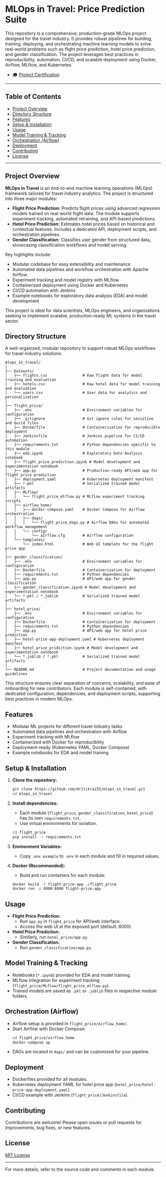 # MLOps in Travel: Price Prediction Suite

This repository is a comprehensive, production-grade MLOps project designed for the travel industry. It provides robust pipelines for building, training, deploying, and orchestrating machine learning models to solve real-world problems such as flight price prediction, hotel price prediction, and gender classification. The project leverages best practices in reproducibility, automation, CI/CD, and scalable deployment using Docker, Airflow, MLflow, and Kubernetes.

- 🎓 [Project Certification](https://verified.sertifier.com/en/verify/56636902748863/)

---

## Table of Contents
- [Project Overview](#project-overview)
- [Directory Structure](#directory-structure)
- [Features](#features)
- [Setup & Installation](#setup--installation)
- [Usage](#usage)
- [Model Training & Tracking](#model-training--tracking)
- [Orchestration (Airflow)](#orchestration-airflow)
- [Deployment](#deployment)
- [Contributing](#contributing)
- [License](#license)

---

## Project Overview

**MLOps in Travel** is an end-to-end machine learning operations (MLOps) framework tailored for travel industry analytics. The project is structured into three major modules:

- **Flight Price Prediction:** Predicts flight prices using advanced regression models trained on real-world flight data. The module supports experiment tracking, automated retraining, and API-based predictions.
- **Hotel Price Prediction:** Estimates hotel prices based on historical and contextual features. Includes a dedicated API, deployment scripts, and orchestration pipelines.
- **Gender Classification:** Classifies user gender from structured data, showcasing classification workflows and model serving.

Key highlights include:
- Modular codebase for easy extensibility and maintenance
- Automated data pipelines and workflow orchestration with Apache Airflow
- Experiment tracking and model registry with MLflow
- Containerized deployment using Docker and Kubernetes
- CI/CD automation with Jenkins
- Example notebooks for exploratory data analysis (EDA) and model development

This project is ideal for data scientists, MLOps engineers, and organizations seeking to implement scalable, production-ready ML systems in the travel sector.

## Directory Structure

A well-organized, modular repository to support robust MLOps workflows for travel industry solutions:

```text
mlops_in_travel/
│
├── Datasets/
│   ├── flights.csv                # Raw flight data for model training and evaluation
│   ├── hotels.csv                 # Raw hotel data for model training and evaluation
│   └── users.csv                  # User data for analytics and personalization
│
├── flight_price/
│   ├── .env                       # Environment variables for configuration
│   ├── .gitignore                 # Git ignore rules for sensitive and build files
│   ├── Dockerfile                 # Containerization for reproducible deployment
│   ├── Jenkinsfile                # Jenkins pipeline for CI/CD automation
│   ├── requirements.txt           # Python dependencies specific to this module
│   ├── eda.ipynb                  # Exploratory Data Analysis notebook
│   ├── flight_price_prediction.ipynb # Model development and experimentation notebook
│   ├── app.py                     # Production-ready API/web app for flight price prediction
│   ├── deployment.yaml            # Kubernetes deployment manifest
│   ├── *.pkl                      # Serialized trained model artifacts
│   ├── MLflow/
│   │   └── flight_price_mlflow.py # MLflow experiment tracking scripts
│   ├── airflow_home/
│   │   ├── docker-compose.yaml    # Docker Compose for Airflow orchestration
│   │   ├── dags/
│   │   │   └── flight_price_dags.py # Airflow DAGs for automated workflow management
│   │   └── config/
│   │       └── airflow.cfg        # Airflow configuration
│   └── templates/
│       └── index.html             # Web UI template for the flight price app
│
├── gender_classification/
│   ├── .env                       # Environment variables for configuration
│   ├── Dockerfile                 # Containerization for deployment
│   ├── requirements.txt           # Python dependencies
│   ├── app.py                     # API/web app for gender classification
│   ├── gender_classification.ipynb # Model development and experimentation notebook
│   └── *.pkl / *.joblib           # Serialized trained model artifacts
│
├── hotel_price/
│   ├── .env                       # Environment variables for configuration
│   ├── Dockerfile                 # Containerization for deployment
│   ├── requirements.txt           # Python dependencies
│   ├── app.py                     # API/web app for hotel price prediction
│   ├── hotel-price-app-deployment.yaml # Kubernetes deployment manifest
│   ├── hotel_price_pridiction.ipynb # Model development and experimentation notebook
│   └── *.joblib / *.pkl           # Serialized trained model artifacts
│
└── README.md                      # Project documentation and usage guidelines
```

This structure ensures clear separation of concerns, scalability, and ease of onboarding for new contributors. Each module is self-contained, with dedicated configuration, dependencies, and deployment scripts, supporting best practices in modern MLOps.

## Features
- Modular ML projects for different travel industry tasks
- Automated data pipelines and orchestration with Airflow
- Experiment tracking with MLflow
- Containerized with Docker for reproducibility
- Deployment-ready (Kubernetes YAML, Docker Compose)
- Example notebooks for EDA and model training

## Setup & Installation
1. **Clone the repository:**
   ```bash
   git clone https://github.com/Hritikrai55/mlops_in_travel.git
   cd mlops_in_travel
   ```
2. **Install dependencies:**
   - Each module (`flight_price`, `gender_classification`, `hotel_price`) has its own `requirements.txt`.
   - Use virtual environments for isolation.
   ```bash
   cd flight_price
   pip install -r requirements.txt
   ```
3. **Environment Variables:**
   - Copy `.env.example` to `.env` in each module and fill in required values.

4. **Docker (Recommended):**
   - Build and run containers for each module:
   ```bash
   docker build -t flight-price-app ./flight_price
   docker run -p 8000:8000 flight-price-app
   ```

## Usage
- **Flight Price Prediction:**
  - Run `app.py` in `flight_price` for API/web interface.
  - Access the web UI at the exposed port (default: 8000).
- **Hotel Price Prediction:**
  - Similarly, run `hotel_price/app.py`.
- **Gender Classification:**
  - Run `gender_classification/app.py`.

## Model Training & Tracking
- Notebooks (`*.ipynb`) provided for EDA and model training.
- MLflow integration for experiment tracking (`flight_price/MLflow/flight_price_mlflow.py`).
- Trained models are saved as `.pkl` or `.joblib` files in respective module folders.

## Orchestration (Airflow)
- Airflow setup is provided in `flight_price/airflow_home/`.
- Start Airflow with Docker Compose:
  ```bash
  cd flight_price/airflow_home
  docker-compose up
  ```
- DAGs are located in `dags/` and can be customized for your pipeline.

## Deployment
- Dockerfiles provided for all modules.
- Kubernetes deployment YAML for hotel price app (`hotel_price/hotel-price-app-deployment.yaml`).
- CI/CD example with Jenkins (`flight_price/Jenkinsfile`).

## Contributing
Contributions are welcome! Please open issues or pull requests for improvements, bug fixes, or new features.

## License
[MIT License](LICENSE)

---

For more details, refer to the source code and comments in each module.
